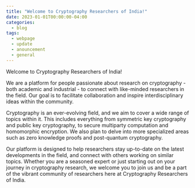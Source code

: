 ```yaml
---
title: "Welcome to Cryptography Researchers of India!"
date: 2023-01-01T00:00:00-04:00
categories:
  - blog
tags:
  - webpage
  - update
  - anouncement
  - general
---
```


Welcome to Cryptography Researchers of India!

We are a platform for people passionate about research on cryptography - both academic and industrial - to connect with like-minded researchers in the field. Our goal is to facilitate collaboration and inspire interdisciplinary ideas within the community.

Cryptography is an ever-evolving field, and we aim to cover a wide range of topics within it. This includes everything from symmetric key cryptography and public key cryptography, to secure multiparty computation and homomorphic encryption. We also plan to delve into more specialized areas such as zero knowledge proofs and post-quantum cryptography.

Our platform is designed to help researchers stay up-to-date on the latest developments in the field, and connect with others working on similar topics. Whether you are a seasoned expert or just starting out on your journey in cryptography research, we welcome you to join us and be a part of the vibrant community of researchers here at Cryptography Researchers of India.
